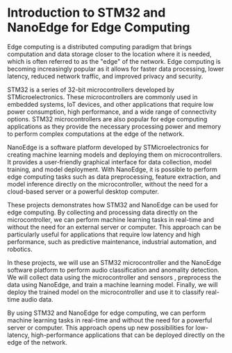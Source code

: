 
# Introduction to STM32 and NanoEdge for Edge Computing

Edge computing is a distributed computing paradigm that brings computation and data storage closer to the location where it is needed, which is often referred to as the "edge" of the network. Edge computing is becoming increasingly popular as it allows for faster data processing, lower latency, reduced network traffic, and improved privacy and security. 

STM32 is a series of 32-bit microcontrollers developed by STMicroelectronics. These microcontrollers are commonly used in embedded systems, IoT devices, and other applications that require low power consumption, high performance, and a wide range of connectivity options. STM32 microcontrollers are also popular for edge computing applications as they provide the necessary processing power and memory to perform complex computations at the edge of the network.

NanoEdge is a software platform developed by STMicroelectronics for creating machine learning models and deploying them on microcontrollers. It provides a user-friendly graphical interface for data collection, model training, and model deployment. With NanoEdge, it is possible to perform edge computing tasks such as data preprocessing, feature extraction, and model inference directly on the microcontroller, without the need for a cloud-based server or a powerful desktop computer.

These projects demonstrates how STM32 and NanoEdge can be used for edge computing. By collecting and processing data directly on the microcontroller, we can perform machine learning tasks in real-time and without the need for an external server or computer. This approach can be particularly useful for applications that require low latency and high performance, such as predictive maintenance, industrial automation, and robotics.

In these projects, we will use an STM32 microcontroller and the NanoEdge software platform to perform audio classification and anomality detection. We will collect data using the microcontroller and sensors , preprocess the data using NanoEdge, and train a machine learning model. Finally, we will deploy the trained model on the microcontroller and use it to classify real-time audio data. 

By using STM32 and NanoEdge for edge computing, we can perform machine learning tasks in real-time and without the need for a powerful server or computer. This approach opens up new possibilities for low-latency, high-performance applications that can be deployed directly on the edge of the network.
